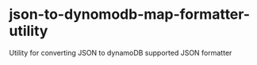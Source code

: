 # json-to-dynomodb-map-formatter-utility
Utility for converting JSON to dynamoDB supported JSON formatter
